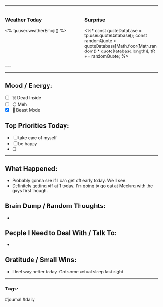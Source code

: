 
---

<div style="display: flex; justify-content: space-between; align-items: flex-start;">
  <div style="width: 48%;">
    <h3>Weather Today</h3>
    <p><% tp.user.weatherEmoji() %></p>
  </div>
  <div style="width: 48%;">
    <h3>Surprise</h3>
    <p><%*
      const quoteDatabase = tp.user.quoteDatabase();
      const randomQuote = quoteDatabase[Math.floor(Math.random() * quoteDatabase.length)];
      tR += randomQuote;
    %></p>
  </div>
</div>
---

---

## Mood / Energy:
- [ ] ☠️ Dead Inside
- [ ] 😐 Meh
- [x] 💪 Beast Mode

## Top Priorities Today:
- [ ] take care of myself
- [ ] be happy
- [ ] 

---

## What Happened:
- Probably gonna see if I can get off early today. We'll see.
- Definitely getting off at 1 today. I'm going to go eat at Mcclurg with the guys first though.

## Brain Dump / Random Thoughts:
- 

## People I Need to Deal With / Talk To:
- 

## Gratitude / Small Wins:
- I feel way better today. Got some actual sleep last night.

---

### Tags:
#journal #daily